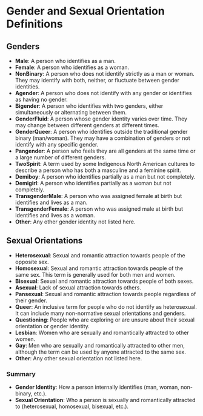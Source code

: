 # Gender and Sexual Orientation Definitions

## Genders

- **Male**: A person who identifies as a man.
- **Female**: A person who identifies as a woman.
- **NonBinary**: A person who does not identify strictly as a man or woman. They may identify with both, neither, or fluctuate between gender identities.
- **Agender**: A person who does not identify with any gender or identifies as having no gender.
- **Bigender**: A person who identifies with two genders, either simultaneously or alternating between them.
- **GenderFluid**: A person whose gender identity varies over time. They may change between different genders at different times.
- **GenderQueer**: A person who identifies outside the traditional gender binary (man/woman). They may have a combination of genders or not identify with any specific gender.
- **Pangender**: A person who feels they are all genders at the same time or a large number of different genders.
- **TwoSpirit**: A term used by some Indigenous North American cultures to describe a person who has both a masculine and a feminine spirit.
- **Demiboy**: A person who identifies partially as a man but not completely.
- **Demigirl**: A person who identifies partially as a woman but not completely.
- **TransgenderMale**: A person who was assigned female at birth but identifies and lives as a man.
- **TransgenderFemale**: A person who was assigned male at birth but identifies and lives as a woman.
- **Other**: Any other gender identity not listed here.

## Sexual Orientations

- **Heterosexual**: Sexual and romantic attraction towards people of the opposite sex.
- **Homosexual**: Sexual and romantic attraction towards people of the same sex. This term is generally used for both men and women.
- **Bisexual**: Sexual and romantic attraction towards people of both sexes.
- **Asexual**: Lack of sexual attraction towards others.
- **Pansexual**: Sexual and romantic attraction towards people regardless of their gender.
- **Queer**: An inclusive term for people who do not identify as heterosexual. It can include many non-normative sexual orientations and genders.
- **Questioning**: People who are exploring or are unsure about their sexual orientation or gender identity.
- **Lesbian**: Women who are sexually and romantically attracted to other women.
- **Gay**: Men who are sexually and romantically attracted to other men, although the term can be used by anyone attracted to the same sex.
- **Other**: Any other sexual orientation not listed here.

### Summary

- **Gender Identity**: How a person internally identifies (man, woman, non-binary, etc.).
- **Sexual Orientation**: Who a person is sexually and romantically attracted to (heterosexual, homosexual, bisexual, etc.).
